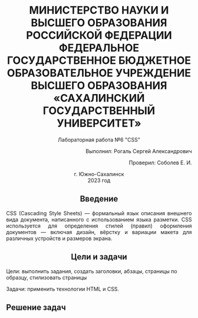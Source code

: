 <h1 align="center" paddin> МИНИСТЕРСТВО НАУКИ И ВЫСШЕГО ОБРАЗОВАНИЯ РОССИЙСКОЙ ФЕДЕРАЦИИ ФЕДЕРАЛЬНОЕ ГОСУДАРСТВЕННОЕ БЮДЖЕТНОЕ ОБРАЗОВАТЕЛЬНОЕ УЧРЕЖДЕНИЕ ВЫСШЕГО ОБРАЗОВАНИЯ «САХАЛИНСКИЙ ГОСУДАРСТВЕННЫЙ УНИВЕРСИТЕТ»</h1>

<p align="center">Лабораторная работа №6 "CSS" </p>

<p align="right">Выполнил: Рогаль Сергей Александрович</p>
<p align="right">Проверил: Соболев Е. И.</p>

<p align="center">г. Южно-Сахалинск <br> 2023 год</p>

<h2 align="center">Введение</h2>
<p align="justify">CSS (Cascading Style Sheets) — формальный язык описания внешнего вида документа, написанного с использованием языка разметки. CSS используется для определения стилей (правил) оформления документов — включая дизайн, вёрстку и вариации макета для различных устройств и размеров экрана. 
</p>

<h2 align="center">Цели и задачи</h2>
<palign="justify">Цели: выполнить задания, создать заголовки, абзацы, страницы по образцу, стилизовать страницы</p>
<palign="justify">Задачи: применить технологии HTML и CSS.</p>

<h2>Решение задач</h2>

